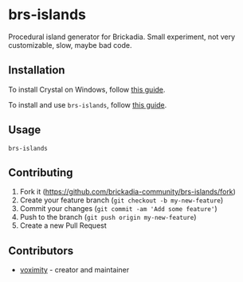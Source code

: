 # brs-islands

Procedural island generator for Brickadia. Small experiment, not very customizable, slow, maybe bad code.

## Installation

To install Crystal on Windows, follow [this guide](https://github.com/brickadia-community/brs-islands/wiki/Installing-on-Windows-(Installing-Crystal)).

To install and use `brs-islands`, follow [this guide](https://github.com/brickadia-community/brs-islands/wiki/Installing-&-Generating).

## Usage

`brs-islands`

## Contributing

1. Fork it (<https://github.com/brickadia-community/brs-islands/fork>)
2. Create your feature branch (`git checkout -b my-new-feature`)
3. Commit your changes (`git commit -am 'Add some feature'`)
4. Push to the branch (`git push origin my-new-feature`)
5. Create a new Pull Request

## Contributors

- [voximity](https://github.com/voximity) - creator and maintainer
